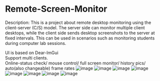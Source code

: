 # Remote-Screen-Monitor

Description: This is a project about remote desktop monitoring using the client-server (C/S) model. The server side can monitor multiple client desktops, while the client side sends desktop screenshots to the server at fixed intervals. This can be used in scenarios such as monitoring students during computer lab sessions.

UI is based on Dear-ImGui  
Support multi clients.  
Online-status check/ mouse control/ full screen monitor/ history pics/ auto(also changeable) frame rates
![image](https://github.com/user-attachments/assets/8911397a-a334-4af1-ac62-ce7cb4bdde91)
![image](https://github.com/user-attachments/assets/710504d0-049b-4f04-8a69-9a74a7e6cac1)
![image](https://github.com/user-attachments/assets/c6382f9d-9a8a-413e-abcd-1c66dccd5163)
![image](https://github.com/user-attachments/assets/90967a2d-99f0-4d82-ab9b-beb7b3b6a36f)
![image](https://github.com/user-attachments/assets/f57608b5-7c24-4d02-967e-ffb716f9aa7d)
![image](https://github.com/user-attachments/assets/fec925f7-6b54-461f-9e8e-3a78bcb70c89)
![image](https://github.com/user-attachments/assets/44632228-7a9c-4fac-b690-e82ed9cb819b)
![image](https://github.com/user-attachments/assets/81431112-9471-4e09-9a4c-1b64694bb722)
